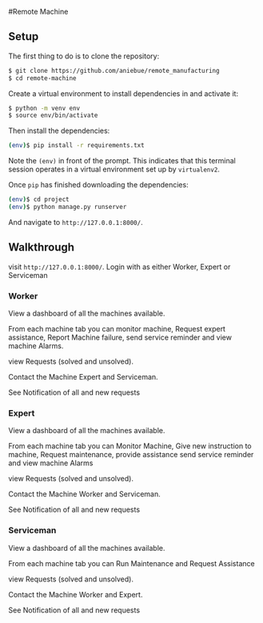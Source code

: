 #Remote Machine

## Setup

The first thing to do is to clone the repository:

```sh
$ git clone https://github.com/aniebue/remote_manufacturing
$ cd remote-machine
```

Create a virtual environment to install dependencies in and activate it:

```sh
$ python -m venv env
$ source env/bin/activate
```

Then install the dependencies:

```sh
(env)$ pip install -r requirements.txt
```
Note the `(env)` in front of the prompt. This indicates that this terminal
session operates in a virtual environment set up by `virtualenv2`.

Once `pip` has finished downloading the dependencies:
```sh
(env)$ cd project
(env)$ python manage.py runserver
```
And navigate to `http://127.0.0.1:8000/`.



## Walkthrough

visit `http://127.0.0.1:8000/`. Login with as either Worker, Expert or Serviceman

### Worker

View a dashboard of all the machines available.

From each machine tab you can monitor machine, Request expert assistance, Report Machine failure, send service reminder and view machine Alarms.

view Requests (solved and unsolved).

Contact the Machine Expert and Serviceman.

See Notification of all and new requests


### Expert

View a dashboard of all the machines available.

From each machine tab you can Monitor Machine, Give new instruction to machine, Request maintenance, provide assistance send service reminder and view machine Alarms

view Requests (solved and unsolved).

Contact the Machine Worker and Serviceman.

See Notification of all and new requests

### Serviceman

View a dashboard of all the machines available.

From each machine tab you can Run Maintenance and Request Assistance

view Requests (solved and unsolved).

Contact the Machine Worker and Expert.

See Notification of all and new requests


